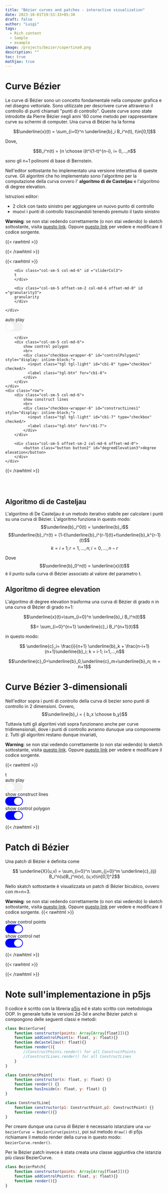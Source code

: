 ```yaml
---
title: "Bézier curves and patches - interactive visualization"
date: 2023-10-01T19:53:33+05:30
draft: false
author: "Luigi"
tags:
  - Rich content
  - Sample
  - example
image: /projects/bezier/copertina9.png
description: ""
toc: true
mathjax: true
---
```


# Curve Bézier


Le curve di Bézier sono un concetto fondamentale nella computer grafica e nel disegno vettoriale. Sono utilizzate per descrivere curve attraverso il controllo di punti chiamati "punti di controllo". 
Queste curve sono state introdotte da Pierre Bézier negli anni '60 come metodo per rappresentare curve su schermi di computer.
Una curva di Bézier ha la forma

$$\underline{x}(t) = \sum_{i=0}^n \underline{b}_i B_i^n(t), t\in[0,1]$$

Dove,

$$B_i^n(t) = {n \choose i}t^i(1-t)^{n-i}, i= 0,...,n$$

sono gli n+1 polinomi di base di Bernstein.


Nell'editor sottostante ho implementato una versione interattiva di queste curve.
Gli algoritmi che ho implementato sono l'algoritmo per la computazione della curva ovvero l' **algoritmo di de Casteljau** e l'algoritmo di degree elevation.


Istruzioni editor:
- 2 click con tasto sinistro per aggiungere un nuovo punto di controllo
- muovi i punti di controllo trascinandoli tenendo premuto il tasto sinistro






**Warning**: se non stai vedendo correttamente (o non stai vedendo) lo sketch sottostante, visita [questo link](https://editor.p5js.org/giggiox/full/nyiLHZ80x). Oppure [questo link](https://editor.p5js.org/giggiox/sketches/nyiLHZ80x) per vedere e modificare il codice sorgente.



{{< rawhtml >}} 
<script src="/p5.min.js"></script>
<script src="/math.js"></script>
{{< /rawhtml >}}

{{< rawhtml >}} 
<div id ="thirdCanvas" ></div>

<div class="container text-center" id="forWidth">
	<div class="row">
			
		<div class="col-sm-5 col-md-6" id ="sliderCol3">
		t
		</div>
		
		<div class="col-sm-5 offset-sm-2 col-md-6 offset-md-0" id ="granularity3">
		granularity
		</div>
		
	</div>
</div>
<div class="container text-center">
	<div class="row">
		<div class="col-sm-5 col-md-6">
			auto play
			<br>
			<div class="checkbox-wrapper-6" id="autoPlay3" style="display: inline-block;">
			  <input class="tgl tgl-light" id="cb1-6" type="checkbox" />
			  <label class="tgl-btn" for="cb1-6">
			</div>
			
		</div>
		<div class="col-sm-5 col-md-6">
			show control polygon
			<br>
			<div class="checkbox-wrapper-6" id="controlPolygon1" style="display: inline-block;">
			  <input class="tgl tgl-light" id="cb1-8" type="checkbox" checked/>
			  <label class="tgl-btn" for="cb1-8">
			</div>			
		</div>
	</div>
	<div class="row">
		<div class="col-sm-5 col-md-6">
			show construct lines
			<br>
			<div class="checkbox-wrapper-6" id="constructLines1" style="display: inline-block;">
			  <input class="tgl tgl-light" id="cb1-7" type="checkbox" checked/>
			  <label class="tgl-btn" for="cb1-7">
			</div>			
		</div>
		
		<div class="col-sm-5 offset-sm-2 col-md-6 offset-md-0">
			<button class="button button2" id="degreeElevation3">degree elevation</button>
		</div>
	</div>
</div>


<script>
var secondSketch = function(sketch){

	var bezierCurve;
	var slider; var sliderMax = 100;
	var checkBoxAutoPlay;  let checkedBoxAutoPlay = false;let addToSlider = 1;
	var checkBoxShowConstructLines;
	var checkBoxShowControlPolygonLines;
	var checkBoxShowCurveTrace;
	var checkBoxShowConstructPoints;
	var granularity,button,button1;

	var canvasResizeFactor = 1.6;

	sketch.setup = function(){
		bezierCurve = new BezierCurve([[sketch.windowWidth/canvasResizeFactor/1.5,sketch.windowHeight/canvasResizeFactor/3],
										[sketch.windowWidth/canvasResizeFactor/4,sketch.windowHeight/canvasResizeFactor/1.1]]);
		sketch.frameRate(40); //change this for the slider autoplay velocity
	
	
		let width = document.getElementById("forWidth").offsetWidth;
		var myCanvas = sketch.createCanvas(width, sketch.windowHeight/1.6);
		/* check for double click since p5js does not offer a Canvas.mouseDoubleClick but only a canvas.mouseClick. Using the function doubleClicked of p5js does not work because it's global and with more than 1 canvas on a page it gets mad */
		document.getElementById("thirdCanvas").addEventListener('dblclick', doubleClick);
		
		//document.getElementById("thirdCanvas").addEventListener('contextmenu',leftClick);
		document.getElementById('thirdCanvas').addEventListener('contextmenu',event => event.preventDefault()); //remove the window menu for right click
		
		slider = sketch.createSlider(0, sliderMax, 1);
		slider.parent("sliderCol3");
		slider.addClass("myslider");
		slider.value(sliderMax);
		
		granularity = sketch.createSlider(10, 500, 400);
		granularity.addClass("myslider");
		granularity.parent("granularity3");
		
		
		document.getElementById("autoPlay3").addEventListener('change',myEventCheckBoxAutoPlay);
		document.getElementById("degreeElevation3").addEventListener('click',myEventDegreeElevation);
		
		document.getElementById("constructLines1").addEventListener('change',myEventShowConstructLines);
		document.getElementById("controlPolygon1").addEventListener('change',myEventShowControlPolygon);

	}

	sketch.draw = function() {
		//sketch.clear();
		//sketch.background(220, 10);
		sketch.background(250);
		bezierCurve.changeGranularity(granularity.value());
		if(checkedBoxAutoPlay){
			if(slider.value() == sliderMax) addToSlider = -1;
			if(slider.value() == 0 && addToSlider < 0 ) addToSlider = 1;
			slider.value((slider.value()+addToSlider)); 
		}
		bezierCurve.render(); 
	}
	
	
	
	
	class ConstructLine{
	  
	  constructor(p1 = null,p2 = null) {
		this.p1 = p1;
		this.p2 = p2;
		
	  }
	  render() {
			//stroke(126);
			sketch.strokeWeight(1.5);
			sketch.line(this.p1.x,this.p1.y,this.p2.x,this.p2.y);
	  }
	  
	}
	

	
	function mapSpace(x,in_min, in_max,out_min,out_max) {
		return (x - in_min) * (out_max - out_min) / (in_max - in_min) + out_min;
	}

	function linspace(startValue, stopValue, cardinality) {
		var arr = [];
		var step = (stopValue - startValue) / (cardinality - 1);
		for (var i = 0; i < cardinality; i++) {
			arr.push(startValue + (step * i));
		}
		return arr;
	}
	
	class BezierCurve{
	  constructor(points = []) {
		//TODO add the possibility to create a curve passing arguments
		
		
		this.controlPoints = [];
		this.draggedControlPointIndex = -1; // by convention = -1 if we are not dragging any point
		
		this.controlPointsX = [];
		this.controlPointsY = [];
		
		this.granularity = 1000;
		this.t = linspace(0,1,this.granularity);
		
		this.constructLines = [];
		this.constructPoints = [];
		this.controlPolygonLines = [];
		
		this.checkedShowControlPolygon = true;
		this.checkedShowConstructLines = true;
		this.checkedShowCurveTrace = true;
		this.checkedShowConstructPoints = true;
		
		
		if(points.length != 0){
			for(let i = 0; i<points.length; i++){
				this.addControlPoint(points[i][0],points[i][1]);
			}
		}
		
		
		
		
		
	  }
	  
	  
	  degreeElevation(){
		let lastX, lastY, n;
		n = this.controlPoints.length-1;
		lastX = this.controlPoints[n].x;
		lastY = this.controlPoints[n].y;
		//cant do in place because changing b_i in one iteration then the next cant retrive true b_i value
		//using duplicate copys of coordinates (required extra loop) to do it easily
		
		for(let i = 1; i <= n; i++){
		  this.controlPoints[i].x = i/(n+1) * this.controlPointsX[i-1] + (n-i+1)/(n+1)*this.controlPointsX[i];
		  this.controlPoints[i].y = i/(n+1) * this.controlPointsY[i-1] + (n-i+1)/(n+1)*this.controlPointsY[i];
		  
		}
		for(let i=0;i<=n; i++){
		  this.controlPointsX[i] = this.controlPoints[i].x;
		  this.controlPointsY[i] = this.controlPoints[i].y;
		}
		this.addControlPoint(lastX,lastY);
		
		
	  }
	  
	  changeGranularity(x){
		this.granularity = x;
		this.t = linspace(0,1,x);
	  }
		
	  
		
		
	  addControlPoint(x,y){
		this.controlPoints.push(new ConstructPoint(x,y,6));
		this.controlPointsX.push(x);
		this.controlPointsY.push(y);
		
		
		let n = this.controlPoints.length;
		
		//number of constructPoint (interpolating points) goes as triangular sequence
		//0,1,3,6,10,15,... = n(n+1)/2
		//for n= 0 (1 control points) -> 0 interpolating points
		//for n= 1 (2 control points)-> 1 interpolating points
		//for n= 2 (3 control points) -> 3 interpolating points
		//for n = 3 (4 control points) -> 6 interpolating points
		//and so on
		for(let i = 0; i < (n*(n+1)/2 - this.constructPoints.length)-1;i++){
		  this.constructPoints.push(new ConstructPoint(x,y));
		}
		
		
		//number of constructLines goes as triangular sequence but with n-1 so (n-1)*(n)/2
		//for n= 0 (1 control points) -> 0 interpolating lines
		//for n= 1 (2 control points)-> 0 interpolating lines
		//for n= 2 (3 control points) -> 1 interpolating lines
		//for n = 3 (4 control points) -> 3 interpolating lines
		//for n = 4 (5 control points) -> 6 interpolating lines
		//and so on
		for(let i = 0; i< ((n-1)*n/2 - this.constructLines.length)-1; i++){
		  this.constructLines.push(new ConstructLine(this.controlPoints[this.controlPoints.length-2],this.controlPoints[this.controlPoints.length-3]));
		}
		
		

		//add Control polygon lines
		if(n>1){
		  this.controlPolygonLines.push(new ConstructLine(this.controlPoints[this.controlPoints.length-2],this.controlPoints[this.controlPoints.length-1]));
		}
		
		
		
	  }
	  
	  showConstructPoints(){
		this.checkedShowConstructPoints = !this.checkedShowConstructPoints;
	  }
	  
	  //change visibility of the control polygon
	  showControlPolygon(){
		this.checkedShowControlPolygon = !this.checkedShowControlPolygon;
	  }
	  //change visibility of construct lines (interpolating lines)
	  showConstructLines(){
		this.checkedShowConstructLines = !this.checkedShowConstructLines;
	  }
	  
	  //change visibility of curve trace
	  showCurveTrace(){
		this.checkedShowCurveTrace = ! this.checkedShowCurveTrace;
	  }
	  
	  //calculate de casteljau algorithm
	  calcBezierPoint(t){
		
		if(this.controlPoints.length == 0){ return null; }
		
		//copy control points coordinate because with them moving, can't make 
		//in place replace
		let controlPointsXCopy = [...this.controlPointsX]; 
		let controlPointsYCopy = [...this.controlPointsY];
		let k = 0; let m = 0;
		for(let i = 0; i< this.controlPoints.length-1; i++){
		  for(let j = 0; j<this.controlPoints.length-i-1; j++){
			controlPointsXCopy[j] = (1-t)*controlPointsXCopy[j] + t*controlPointsXCopy[j+1];        
			controlPointsYCopy[j] = (1-t)*controlPointsYCopy[j] + t*controlPointsYCopy[j+1];

			
			
			this.constructPoints[k].x = controlPointsXCopy[j];
			this.constructPoints[k].y = controlPointsYCopy[j];
			
			if(j>0){
			  this.constructLines[m].p1 = this.constructPoints[k];
			  this.constructLines[m].p2 = this.constructPoints[k-1];
			  m+=1;
			}
			
			k += 1;
		  }
		}
		return [controlPointsXCopy[0], controlPointsYCopy[0]]
		
	  }
	  
	  mousePressedAction(){
		for (let i = 0; i < this.controlPoints.length; i++) {
		  let vertexUI = this.controlPoints[i];
		  
		  if(vertexUI.hasInside(sketch.mouseX,sketch.mouseY)){
			this.draggedControlPointIndex = i;
		  }
		}
		
	  }
	  
	  mouseDraggedAction(){
		if (this.draggedControlPointIndex == -1)
				return;
		let newMouseX = sketch.mouseX;
		let newMouseY = sketch.mouseY;
		
		this.controlPoints[this.draggedControlPointIndex].x = newMouseX;
		this.controlPoints[this.draggedControlPointIndex].y = newMouseY;
		this.controlPointsX[this.draggedControlPointIndex] = newMouseX;
		this.controlPointsY[this.draggedControlPointIndex] = newMouseY;
		
	  }
	   mouseReleasedAction() {
			this.draggedControlPointIndex = -1;
		}
	  
	  
	  render(){
		
		
	  
		for(let i = 0; i < this.controlPoints.length; i++){
		  this.controlPoints[i].render();
		}
		
		
		//commented because this draws the whole curve without accounting the slider
		/*for(let i = 0; i< this.t.length; i++){
		  
		  let tmp = this.calcBezierPoint(this.t[i]);
		  if(tmp != null){
			//console.log(tmp[0] + "  " + tmp[1]);
			stroke(0);
			strokeWeight(2);
			ellipse(tmp[0],tmp[1], 1, 1);
		  }
		}*/
		
		//the slider.value() != 0 removes imperfections in visualization. (overlapping lines or points not returning to the begininning)
		if(this.checkedShowConstructPoints && slider.value() != 0 && slider.value() != sliderMax){
		  for(let i = 0; i< this.constructPoints.length; i++){
			this.constructPoints[i].render();
		  }
		}
		
		if(this.checkedShowConstructLines && slider.value() != 0 && slider.value() != sliderMax){
		  for(let i = 0; i< this.constructLines.length; i++){
			this.constructLines[i].render();
		  }
		}
		
		if(this.checkedShowControlPolygon){
		  for(let i = 0; i< this.controlPolygonLines.length; i++){
			this.controlPolygonLines[i].render();
		  }
		}
	  
	  
		
		for(let i = 0; i< mapSpace(slider.value(),0,100,0,this.granularity); i++){
		  let tmp = this.calcBezierPoint(this.t[i]);
		  if(tmp != null &&  this.checkedShowCurveTrace){
			sketch.strokeWeight(1.5);
			sketch.stroke("blue");
			sketch.point(tmp[0],tmp[1]);
		  }
		}
	  }
	}
	
	
	
	class ConstructPoint{
		constructor(x = null, y = null,radius = 3) {
			this.x = x;
			this.y = y;
			this.radius = radius;
			this.grabbableRadius = radius + 4;
		}
		render() {
			sketch.stroke(0);
			sketch.strokeWeight(5);
			sketch.ellipse(this.x,this.y, this.radius, this.radius);
		}  
		
		/**
		hasInside only used for a point that is a bezier control point. We need to know if the mouse is inside in order to move it.
		
		**/
		hasInside(x, y) {
			let distance = sketch.dist(this.x, this.y, x, y);
			return distance <= this.grabbableRadius; 
			
		}
	}
	
	function doubleClick(){
		bezierCurve.addControlPoint(sketch.mouseX,sketch.mouseY);
	}
	
	sketch.mousePressed = function(){
	  bezierCurve.mousePressedAction();
	}

	sketch.mouseDragged = function(){
	  bezierCurve.mouseDraggedAction();
	}

	sketch.mouseReleased = function(){
	  bezierCurve.mouseReleasedAction()
	}
	
	sketch.windowResized = function(){ 
		let width = document.getElementById("forWidth").offsetWidth;
		sketch.resizeCanvas(width,sketch.widowHeight/1.6);
	}
	
	function myEventCheckBoxAutoPlay(){
	  checkedBoxAutoPlay = !checkedBoxAutoPlay;
	}

	function myEventCheckBoxShowCurveTrace(){
	  bezierCurve.showCurveTrace();
	}

	function myEventDegreeElevation(){
	  bezierCurve.degreeElevation();
	}

	function myEventChangeGranularity(){
	  bezierCurve.changeGranularity(granularity.value());
	}
	
	function myEventShowConstructLines(){
		bezierCurve.showConstructLines();
		bezierCurve.showConstructPoints()
	}
	
	function myEventShowControlPolygon(){
		console.log("ciao");
		bezierCurve.showControlPolygon();
	}
	

}
new p5(secondSketch,"thirdCanvas");


</script>



<style>

canvas {

  border-radius: 30px;
}
</style>

{{< /rawhtml >}}





<br />
<br />
	
## Algoritmo di de Casteljau 
L'algoritmo di De Casteljau è un metodo iterativo stabile per calcolare i punti su una curva di Bézier.
L'algoritmo funziona in questo modo:
$$\underline{b}_i^0(t) = \underline{b}_i$$
$$\underline{b}_i^r(t) = (1-t)\underline{b}_i^{r-1}(t)+t\underline{b}_k^{r-1}(t)$$
$$k=i+1;r=1,...,n; i=0,...,n-r$$

Dove $$\underline{b}_0^n(t) = \underline{x}(t)$$ è il punto sulla curva di Bézier associato al valore del parametro t.



## Algoritmo di degree elevation
L'algoritmo di degree elevation trasforma una curva di Bézier di grado n in una curva di Bézier di grado n+1:

$$\underline{x}(t)=\sum_{i=0}^n \underline{b}_i B_i^n(t)$$

$$= \sum_{i=0}^{n+1} \underline{c}_i B_i^{n+1}(t)$$

in questo modo:

$$ \underline{c}_i= \frac{i}{n+1} \underline{b}_k + \frac{n-i+1}{n+1}\underline{b}_i; k = i-1; i=1,...,n$$


$$\underline{c}_0=\underline{b}_0,\underline{c}_m=\underline{b}_n; m = n+1$$








# Curve Bézier 3-dimensionali

Nell'editor sopra i punti di controllo della curva di bezier sono punti di controllo in 2 dimensioni.
Ovvero, 
$$\underline{b}_i = { b_x \choose b_y}$$

Tuttavia tutti gli algoritmi visti sopra funzionano anche per curve tridimensionali, dove i punti di controllo avranno dunuque una componente z. Tutti gli algoritmi restano dunque invariati,


**Warning**: se non stai vedendo correttamente (o non stai vedendo) lo sketch sottostante, visita [questo link](https://editor.p5js.org/giggiox/full/-UfZh9jUd). Oppure [questo link](https://editor.p5js.org/giggiox/sketches/-UfZh9jUd) per vedere e modificare il codice sorgente.

{{< rawhtml >}} 
<div id ="fourthCanvas" ></div>

<div class="container text-center">
	<div class="row">
		<div class="col-sm-5 col-md-6" id ="sliderCol">
		t
		</div>
		<div class="col-sm-5 offset-sm-2 col-md-6 offset-md-0">
			auto play
			<br>
			<div class="checkbox-wrapper-6" id="autoPlay" style="display: inline-block;">
			  <input class="tgl tgl-light" id="cb1-6-3" type="checkbox" />
			  <label class="tgl-btn" for="cb1-6-3">
			</div>
		</div>
	</div>
	<div class="row">
		<div class="col-sm-5 col-md-6">
			show construct lines
			<br>
			<div class="checkbox-wrapper-6" id="constructLines2" style="display: inline-block;">
			  <input class="tgl tgl-light" id="cb1-9" type="checkbox" checked/>
			  <label class="tgl-btn" for="cb1-9">
			</div>			
		</div>
		<div class="col-sm-5 col-md-6">
			show control polygon
			<br>
			<div class="checkbox-wrapper-6" id="controlPolygon2" style="display: inline-block;">
			  <input class="tgl tgl-light" id="cb1-20" type="checkbox" checked/>
			  <label class="tgl-btn" for="cb1-20">
			</div>			
		</div>
	</div>
</div>


<script>
var fourthSketch = function(sketch){

	var bezierCurve;
	var slider; var sliderMax = 100;
	var checkBoxAutoPlay;  let checkedBoxAutoPlay = false;let addToSlider = 1;
	var checkBoxShowConstructLines;
	var checkBoxShowControlPolygonLines;
	var chhckBoxShowCurveTrace;
	var granularity,button,button1;
	var canvasResizeFactor = 1.6;
	
	
	let addedListener = true;


	sketch.setup = function(){		
		bezierCurve = new BezierCurve([[130,130,-20],[-110,80,-100],[20,-90,-20],[20,45,105]]);
		
		
		sketch.frameRate(40); //change this for the slider autoplay velocity
	
		let width = document.getElementById("forWidth").offsetWidth;
		var myCanvas = sketch.createCanvas(width, sketch.windowHeight/1.6,sketch.WEBGL);
		
		cam2 = sketch.createCamera()
		
		
		sketch.colorMode(sketch.HSB);
		sketch.angleMode(sketch.DEGREES);
		sketch.stroke(0,0,0);
		sketch.strokeWeight(4);
		
		slider = sketch.createSlider(0, sliderMax, 1);
		slider.parent("sliderCol");
		slider.addClass("myslider");
		slider.value(sliderMax);
		document.getElementById("autoPlay").addEventListener('change',myEventCheckBoxAutoPlay);
		//document.getElementById("fourthCanvas").addEventListener('contextmenu',leftClick);
		document.getElementById("fourthCanvas").addEventListener('contextmenu',event => event.preventDefault()); //remove the window menu for right click
		document.getElementById("fourthCanvas").addEventListener('dblclick', doubleClick);
		
		document.getElementById("constructLines2").addEventListener('change',myEventShowConstructLines);
		document.getElementById("controlPolygon2").addEventListener('change',myEventShowControlPolygon);
		
	}

	sketch.draw = function() {
		sketch.background(250);
		
		// Pan: Cam rotation about y-axis (Left Right)
		let azimuth = -sketch.atan2(cam2.eyeZ - cam2.centerZ, cam2.eyeX - cam2.centerX);
	  
		// Tilt: Cam rotation about z-axis (Up Down)
		let zenith = -sketch.atan2(cam2.eyeY - cam2.centerY, sketch.dist(cam2.eyeX, cam2.eyeZ, cam2.centerX, cam2.centerZ));
	  
		// f is a scaling factor (depends on canvas size and camera perspective settings)
		let f = sketch.height * 4.3 / 5;
		let x = [-1, (sketch.mouseY - sketch.height/2)/f, -(sketch.mouseX - sketch.width/2)/f]
	  
		let R = math.multiply(Rz(-zenith), Ry(azimuth))
		x = math.multiply(x, R)

		let xMag = sketch.dist(0, 0, 0, x._data[0], x._data[1], x._data[2])
		
		let objSelected = false;
	  
		for(let i = 0; i < bezierCurve.controlPoints.length; i++){
			let dToObj = sketch.dist(cam2.eyeX, cam2.eyeY, cam2.eyeZ, bezierCurve.controlPoints[i].x, bezierCurve.controlPoints[i].y, bezierCurve.controlPoints[i].z);
			if(sketch.dist(cam2.eyeX + x._data[0] * dToObj / xMag, cam2.eyeY + x._data[1] * dToObj / xMag, cam2.eyeZ + x._data[2] * dToObj / xMag, bezierCurve.controlPoints[i].x, bezierCurve.controlPoints[i].y, bezierCurve.controlPoints[i].z) < 20) {
				let canMove =  true;
				for(let j=0;j<bezierCurve.controlPoints.length;j++){
					if(i!=j && bezierCurve.controlPoints[j].selected) canMove = false;
				}
 
				if(sketch.mouseIsPressed  && canMove){
					objSelected = true;
					bezierCurve.controlPoints[i].selected = true;
					
					bezierCurve.controlPoints[i].x = cam2.eyeX + x._data[0] * dToObj / xMag; 
					bezierCurve.controlPointsX[i] = bezierCurve.controlPoints[i].x;
					bezierCurve.controlPoints[i].y = cam2.eyeY + x._data[1] * dToObj / xMag; 
					bezierCurve.controlPointsY[i] = bezierCurve.controlPoints[i].y;
					bezierCurve.controlPoints[i].z = cam2.eyeZ + x._data[2] * dToObj / xMag;
					bezierCurve.controlPointsZ[i] = bezierCurve.controlPoints[i].z; 
				}else{
					bezierCurve.controlPoints[i].selected = false;
					objSelected = false;
				}
			}
		}
		
		
		
		/**if(!objSelected && !addedListener){
			console.log("ciao");
			document.getElementById("fourthCanvas").addEventListener('click',sketch.orbitControl(4,4));
			addedListener = true;
		}else{
			document.getElementById("fourthCanvas").removeEventListener('click',sketch.orbitControl(4,4))
			addedListener = false;
		}**/
		if(!objSelected){
			sketch.orbitControl(4,4);
		}
		
		
		if(checkedBoxAutoPlay){
			if(slider.value() == sliderMax) addToSlider = -1;
			if(slider.value() == 0 && addToSlider < 0 ) addToSlider = 1;
			slider.value((slider.value()+addToSlider)); 
		}
		bezierCurve.render(); 
	}
	
	
	
	
	class ConstructLine{
	  
	  constructor(p1 = null,p2 = null) {
		this.p1 = p1;
		this.p2 = p2;
		
	  }
	  render() {
			//stroke(126);
			sketch.strokeWeight(1.5);
			sketch.line(this.p1.x,this.p1.y,this.p1.z,this.p2.x,this.p2.y,this.p2.z);
	  }
	  
	}
	

	
	function mapSpace(x,in_min, in_max,out_min,out_max) {
		return (x - in_min) * (out_max - out_min) / (in_max - in_min) + out_min;
	}

	function linspace(startValue, stopValue, cardinality) {
		var arr = [];
		var step = (stopValue - startValue) / (cardinality - 1);
		for (var i = 0; i < cardinality; i++) {
			arr.push(startValue + (step * i));
		}
		return arr;
	}
	
	class BezierCurve{
	  constructor(points = []) {
		//TODO add the possibility to create a curve passing arguments
		
		
		this.controlPoints = [];
		this.draggedControlPointIndex = -1; // by convention = -1 if we are not dragging any point
		
		this.controlPointsX = [];
		this.controlPointsY = [];
		this.controlPointsZ = [];
		
		this.granularity = 500;
		this.t = linspace(0,1,this.granularity);
		
		this.constructLines = [];
		this.constructPoints = [];
		this.controlPolygonLines = [];
		
		this.checkedShowControlPolygon = true;
		this.checkedShowConstructLines = true;
		this.checkedShowCurveTrace = true;
		this.checkedShowConstructPoints = true;
		
		
		if(points.length != 0){
			for(let i = 0;i<points.length; i++){
				this.addControlPoint(points[i][0],points[i][1],points[i][2])
			}
		}
	  }
	  
	  
	  addControlPoint(x,y,z){
		this.controlPoints.push(new ConstructPoint(x,y,z,true));
		this.controlPointsX.push(x);
		this.controlPointsY.push(y);
		this.controlPointsZ.push(z);
		
		
		let n = this.controlPoints.length;
		
		//number of constructPoint (interpolating points) goes as triangular sequence
		//0,1,3,6,10,15,... = n(n+1)/2
		//for n= 0 (1 control points) -> 0 interpolating points
		//for n= 1 (2 control points)-> 1 interpolating points
		//for n= 2 (3 control points) -> 3 interpolating points
		//for n = 3 (4 control points) -> 6 interpolating points
		//and so on
		for(let i = 0; i < (n*(n+1)/2 - this.constructPoints.length)-1;i++){
		  this.constructPoints.push(new ConstructPoint(x,y,z));
		}
		
		
		//number of constructLines goes as triangular sequence but with n-1 so (n-1)*(n)/2
		//for n= 0 (1 control points) -> 0 interpolating lines
		//for n= 1 (2 control points)-> 0 interpolating lines
		//for n= 2 (3 control points) -> 1 interpolating lines
		//for n = 3 (4 control points) -> 3 interpolating lines
		//for n = 4 (5 control points) -> 6 interpolating lines
		//and so on
		for(let i = 0; i< ((n-1)*n/2 - this.constructLines.length)-1; i++){
		  this.constructLines.push(new ConstructLine(this.controlPoints[this.controlPoints.length-2],this.controlPoints[this.controlPoints.length-3]));
		}
		
		

		//add Control polygon lines
		if(n>1){
		  this.controlPolygonLines.push(new ConstructLine(this.controlPoints[this.controlPoints.length-2],this.controlPoints[this.controlPoints.length-1]));
		}
		
		
		
	  }
	  
	  showConstructPoints(){
		this.checkedShowConstructPoints = !this.checkedShowConstructPoints;
	  }
	  
	  //change visibility of the control polygon
	  showControlPolygon(){
		this.checkedShowControlPolygon = !this.checkedShowControlPolygon;
	  }
	  //change visibility of construct lines (interpolating lines)
	  showConstructLines(){
		this.checkedShowConstructLines = !this.checkedShowConstructLines;
	  }
	  
	  //change visibility of curve trace
	  showCurveTrace(){
		this.checkedShowCurveTrace = ! this.checkedShowCurveTrace;
	  }
	  
	  //calculate de casteljau algorithm
	  calcBezierPoint(t){
		
		if(this.controlPoints.length == 0){ return null; }
		
		//copy control points coordinate because with them moving, can't make 
		//in place replace
		let controlPointsXCopy = [...this.controlPointsX]; 
		let controlPointsYCopy = [...this.controlPointsY];
		let controlPointsZCopy = [...this.controlPointsZ];
		let k = 0; let m = 0;
		for(let i = 0; i< this.controlPoints.length-1; i++){
		  for(let j = 0; j<this.controlPoints.length-i-1; j++){
			controlPointsXCopy[j] = (1-t)*controlPointsXCopy[j] + t*controlPointsXCopy[j+1];        
			controlPointsYCopy[j] = (1-t)*controlPointsYCopy[j] + t*controlPointsYCopy[j+1];
			controlPointsZCopy[j] = (1-t)*controlPointsZCopy[j] + t*controlPointsZCopy[j+1];
			this.constructPoints[k].x = controlPointsXCopy[j];
			this.constructPoints[k].y = controlPointsYCopy[j];
			this.constructPoints[k].z = controlPointsZCopy[j];
			
			if(j>0){
			  this.constructLines[m].p1 = this.constructPoints[k];
			  this.constructLines[m].p2 = this.constructPoints[k-1];
			  m+=1;
			}
			
			k += 1;
		  }
		}
		return [controlPointsXCopy[0], controlPointsYCopy[0],controlPointsZCopy[0]]
		
	  }
	  
	  mousePressedAction(){
		for (let i = 0; i < this.controlPoints.length; i++) {
		  let vertexUI = this.controlPoints[i];
		  
		  if(vertexUI.hasInside(sketch.mouseX,sketch.mouseY)){
			this.draggedControlPointIndex = i;
		  }
		}
		
	  }
	  
	  mouseDraggedAction(){
		if (this.draggedControlPointIndex == -1)
				return;
		let newMouseX = sketch.mouseX;
		let newMouseY = sketch.mouseY;
		
		this.controlPoints[this.draggedControlPointIndex].x = newMouseX;
		this.controlPoints[this.draggedControlPointIndex].y = newMouseY;
		this.controlPointsX[this.draggedControlPointIndex] = newMouseX;
		this.controlPointsY[this.draggedControlPointIndex] = newMouseY;
		
	  }
	   mouseReleasedAction() {
			this.draggedControlPointIndex = -1;
		}
	  
	  
	  render(){
		
	  
	  
		for(let i = 0; i < this.controlPoints.length; i++){
		  this.controlPoints[i].render();
		}
		
		
		//commented because this draws the whole curve without accounting the slider
		/*for(let i = 0; i< this.t.length; i++){
		  let tmp = this.calcBezierPoint(this.t[i]);
		  if(tmp != null){
			//console.log(tmp[0] + "  " + tmp[1]);
			stroke(0);
			strokeWeight(2);
			ellipse(tmp[0],tmp[1], 1, 1);
		  }
		}*/
		
		//the slider.value() != 0 removes imperfections in visualization. (overlapping lines or points not returning to the begininning)
		if(this.checkedShowConstructPoints && slider.value() != 0 && slider.value() != sliderMax){
		  for(let i = 0; i< this.constructPoints.length; i++){
			this.constructPoints[i].render();
		  }
		}
		
		if(this.checkedShowConstructLines && slider.value() != 0 && slider.value() != sliderMax){
		  for(let i = 0; i< this.constructLines.length; i++){
			this.constructLines[i].render();
		  }
		}
		
		
		if(this.checkedShowControlPolygon){
		  for(let i = 0; i< this.controlPolygonLines.length; i++){
			this.controlPolygonLines[i].render();
		  }
		}
		
		sketch.stroke("blue");
		sketch.beginShape();
		for(let i = 0; i< mapSpace(slider.value(),0,100,0,this.granularity); i++){
			
		  let tmp = this.calcBezierPoint(this.t[i]);
		  if(tmp != null &&  this.checkedShowCurveTrace){
			sketch.strokeWeight(1);
			
			//se vuoi che la curva sia per esempio blu devi togliere quel scketch.POINTS, ma poi diventa tutto molto,molto più lento.
			sketch.vertex(tmp[0],tmp[1],tmp[2]);
			
		  }
		}
		sketch.endShape();
		sketch.stroke(0)
	  
		
		
	  }
	}
	
	
	
	class ConstructPoint{
		constructor(x = null, y = null,  z = null, isControlPoint = false, radius = 3) {
			this.x = x;
			this.y = y;
			this.z = z;
			this.radius = radius;
			this.selected = false; //used for moving points around
			this.isControlPoint = isControlPoint;
		}
		render() {
			if(this.isControlPoint){
				sketch.push(); // enter local coordinate system
				sketch.translate(this.x, this.y, this.z);
				sketch.sphere(this.radius);
				sketch.pop(); // exit local coordinate system (back to global coordinates)
			}else{
				sketch.strokeWeight(5);
				sketch.beginShape(sketch.POINTS);
				sketch.vertex(this.x,this.y,this.z);
				sketch.endShape();
			}
		}  
		
		/**
		hasInside only used for a point that is a bezier control point. We need to know if the mouse is inside in order to move it.
		
		**/
		hasInside(x, y) {
			let distance = sketch.dist(this.x, this.y, x, y);
			return distance <= this.grabbableRadius; 
			
		}
	}
	
	
	sketch.mousePressed = function(){
	  bezierCurve.mousePressedAction();
	}

	sketch.mouseDragged = function(){
	  bezierCurve.mouseDraggedAction();
	}

	sketch.mouseReleased = function(){
	  bezierCurve.mouseReleasedAction()
	}
	
	sketch.windowResized = function(){ 
		let width = document.getElementById("forWidth").offsetWidth;
		sketch.resizeCanvas(width,sketch.widowHeight/1.6);
	}
	
	function myEventCheckBoxAutoPlay(){
	  checkedBoxAutoPlay = !checkedBoxAutoPlay;
	}
	
	function myEventShowConstructLines(){
		bezierCurve.showConstructLines();
		bezierCurve.showConstructPoints()
	}
	
	function myEventShowControlPolygon(){
		console.log("ciao");
		bezierCurve.showControlPolygon();
	}

	function doubleClick(){
		bezierCurve.addControlPoint(0,0,0);
	}
	
	// Rotation matrix for rotation about x-axis
	function Rx(th) {
		return math.matrix([[1, 0, 0],
                 [0, sketch.cos(th), -sketch.sin(th)],
                 [0, sketch.sin(th), sketch.cos(th)]
                ]);
	}

	// Rotation matrix for rotation about y-axis
	function Ry(th) {
		return math.matrix([[sketch.cos(th), 0, -sketch.sin(th)],
                 [0, 1, 0],
                 [sketch.sin(th), 0, sketch.cos(th)]
                ])
	}
  
	// Rotation matrix for rotation about z-axis
	function Rz(th) {
		return math.matrix([[sketch.cos(th), sketch.sin(th), 0],
                [-sketch.sin(th), sketch.cos(th), 0],
                [0, 0, 1]])
	}

}
new p5(fourthSketch,"fourthCanvas");


</script>


{{< /rawhtml >}}















# Patch di Bézier 

Una patch di Bézier è definita come

$$ \underline{X}(u,v) = \sum_{i=0}^n \sum_{j=0}^m \underline{c}_{ij} B_i^n(u)B_j^m(v), (u,v)\in[0,1]^2$$


Nello skatch sottostante è visualizzata un patch di Bézier bicubico, ovvero con m=n=3.

**Warning**: se non stai vedendo correttamente (o non stai vedendo) lo sketch sottostante, visita [questo link](https://editor.p5js.org/giggiox/full/ePuLYaR4t). Oppure [questo link](https://editor.p5js.org/giggiox/sketches/ePuLYaR4t) per vedere e modificare il codice sorgente.
{{< rawhtml >}}

<div id ="sixthCanvas" ></div>
<div class="container text-center">
	<div class="row">
		<div class="col-sm-5 col-md-6">
			show control points
			<br>
			<div class="checkbox-wrapper-6" id="controlPoints3" style="display: inline-block;">
			  <input class="tgl tgl-light" id="cb1-25" type="checkbox" checked/>
			  <label class="tgl-btn" for="cb1-25">
			</div>			
		</div>
		<div class="col-sm-5 col-md-6">
			show control net
			<br>
			<div class="checkbox-wrapper-6" id="controlNet3" style="display: inline-block;">
			  <input class="tgl tgl-light" id="cb1-22" type="checkbox" checked/>
			  <label class="tgl-btn" for="cb1-22">
			</div>			
		</div>
	</div>
</div>

<script>
var sixthSketch = function(sketch){

	var bezierSurface;


	sketch.setup = function(){
		let ctrl_pts = [
			[[0, 0, 20],  [60, 0, -35],   [90, 0, 60],    [200, 0, 5]],
			[[0, 50, 30], [100, 60, -25], [120, 50, 120], [200, 50, 5]],
			[[0, 100, 0], [60, 120, 35],  [90, 100, 60],  [200, 100, 45]],
			[[0, 150, 0], [60, 150, -35], [90, 180, 60],  [200, 150, 45]]
		];
		bezierSurface = new BezierSurface(ctrl_pts);
		sketch.frameRate(40); //change this for the slider autoplay velocity
		let width = document.getElementById("forWidth").offsetWidth;
		var myCanvas = sketch.createCanvas(width, sketch.windowHeight/1.6,sketch.WEBGL);
		
		cam1 = sketch.createCamera();
		cam1.lookAt(100,60,0);
		/* check for double click since p5js does not offer a Canvas.mouseDoubleClick but only a canvas.mouseClick. Using the function doubleClicked of p5js does not work because it's global and with more than 1 canvas on a page it gets mad */
		
		//document.getElementById("fifthCanvas").addEventListener('dblclick', doubleClick);
		
		sketch.colorMode(sketch.HSB);
		sketch.angleMode(sketch.DEGREES);
		
		
		//document.getElementById("sixthCanvas").addEventListener('contextmenu',leftClick);
		document.getElementById("sixthCanvas").addEventListener('contextmenu',event => event.preventDefault()); //remove the window menu for right click
		
		document.getElementById("controlPoints3").addEventListener('change',myEventShowControlPoints);
		document.getElementById("controlNet3").addEventListener('change',myEventShowControlNet);
		
	}

	sketch.draw = function() {
		sketch.background(250);
		
		// Pan: Cam rotation about y-axis (Left Right)
		let azimuth = -sketch.atan2(cam1.eyeZ - cam1.centerZ, cam1.eyeX - cam1.centerX);
	  
		// Tilt: Cam rotation about z-axis (Up Down)
		let zenith = -sketch.atan2(cam1.eyeY - cam1.centerY, sketch.dist(cam1.eyeX, cam1.eyeZ, cam1.centerX, cam1.centerZ));
	  
		// f is a scaling factor (depends on canvas size and camera perspective settings)
		let f = sketch.height * 4.3 / 5;
		let x = [-1, (sketch.mouseY - sketch.height/2)/f, -(sketch.mouseX - sketch.width/2)/f]
	  
		let R = math.multiply(Rz(-zenith), Ry(azimuth))
		x = math.multiply(x, R)

		let xMag = sketch.dist(0, 0, 0, x._data[0], x._data[1], x._data[2])
		
		let objSelected = false;
		
		
		for(let i = 0; i < bezierSurface.controlPoints.length; i++){
			let dToObj = sketch.dist(cam1.eyeX, cam1.eyeY, cam1.eyeZ, bezierSurface.controlPoints[i].x, bezierSurface.controlPoints[i].y, bezierSurface.controlPoints[i].z);
			if(sketch.dist(cam1.eyeX + x._data[0] * dToObj / xMag, 
				cam1.eyeY + x._data[1] * dToObj / xMag, 
				cam1.eyeZ + x._data[2] * dToObj / xMag, 
				bezierSurface.controlPoints[i].x, bezierSurface.controlPoints[i].y, bezierSurface.controlPoints[i].z) < 20) {
				let canMove =  true;
				for(let j=0;j<bezierSurface.controlPoints.length;j++){
					if(i!=j && bezierSurface.controlPoints[j].selected) canMove = false;
				}
				
				if(sketch.mouseIsPressed && canMove){
					objSelected = true;
					bezierSurface.controlPoints[i].selected = true;
					
					bezierSurface.controlPoints[i].x =cam1.eyeX + (x._data[0] * dToObj) / xMag;
					bezierSurface.controlPoints[i].y =cam1.eyeY + (x._data[1] * dToObj) / xMag;
					bezierSurface.controlPoints[i].z =cam1.eyeZ + (x._data[2] * dToObj) / xMag;
				
					let idx = math.floor(i/4);
				   
					bezierSurface.bezierCurvesV[idx].controlPoints[i%4].x =bezierSurface.controlPoints[i].x;
					bezierSurface.bezierCurvesV[idx].controlPointsX[i%4] =bezierSurface.controlPoints[i].x;
					bezierSurface.bezierCurvesV[idx].controlPoints[i%4].y =bezierSurface.controlPoints[i].y;
					bezierSurface.bezierCurvesV[idx].controlPointsY[i%4] =bezierSurface.controlPoints[i].y;
					bezierSurface.bezierCurvesV[idx].controlPoints[i%4].z =bezierSurface.controlPoints[i].z;
					bezierSurface.bezierCurvesV[idx].controlPointsZ[i%4] =bezierSurface.controlPoints[i].z;
				}else{
					bezierSurface.controlPoints[i].selected = false;
					objSelected = false;
				}
			}
		}
		
		
		
		
		if (!objSelected) {
			sketch.orbitControl(1,1);
		}
		bezierSurface.render();
	}
	
	
	

	function linspace(startValue, stopValue, cardinality) {
		var arr = [];
		var step = (stopValue - startValue) / (cardinality - 1);
		for (var i = 0; i < cardinality; i++) {
			arr.push(startValue + (step * i));
		}
		return arr;
	}
	
	class ConstructPoint{
		constructor(x = null, y = null, z = null, isControlPoint = false) {
			this.x = x
			this.y = y
			this.z = z;
			this.selected = false; //used for moving point around
			this.isControlPoint = isControlPoint;
		}
		render() {
			if(this.isControlPoint){
				sketch.push();
				sketch.translate(this.x,this.y,this.z);
				sketch.sphere(2)
				sketch.pop();
			}else{
				sketch.strokeWeight(5);
				sketch.beginShape(POINTS);
				sketch.vertex(this.x,this.y,this.z);
				sketch.endShape();
			}
        }
	}
	
	class BezierSurface{
		constructor(points = []){
			this.showNet = true;
			this.showingNetPoints = true;
			this.controlPoints = [];
			this.u = 10;
			this.v = 10;
			this.bezierCurvesV = [];
			this.bezierCurvesU = [];
			
			if(points.length != 0){
				for(let i = 0;i<points.length; i++){
					for(let j = 0;j<points[0].length;j++){
						this.addControlPoint(points[i][j][0],points[i][j][1],points[i][j][2],true);
					}
				}
				for(let i=0;i<points.length;i++){
					let bz = new BezierCurve(points[i]);
					bz.showCurve = false;
					bz.changeGranularity(this.v);
					this.bezierCurvesV.push(bz);
				}
				for(let j=0;j<this.v;j++){
					let bz = new BezierCurve();
					bz.changeGranularity(this.u);
					this.bezierCurvesU.push(bz);
				}
			}
		}
		showNetPoints(){
			this.showingNetPoints = !this.showingNetPoints;
		}
		
		showNetEvent(){
			this.showNet = !this.showNet;
		}
  
		addControlPoint(x,y,z,isControlPoint = false){
			this.controlPoints.push(new ConstructPoint(x,y,z,isControlPoint));
		}
 
		render(){
			for(let i = 0; i < this.controlPoints.length; i++){
				if(this.showingNetPoints){
					this.controlPoints[i].render();
				}
				sketch.strokeWeight(1)
				let coloumnsNumber = this.bezierCurvesV.length;
				if(i%coloumnsNumber != 0 && this.showNet){ 
					sketch.line(this.controlPoints[i].x,this.controlPoints[i].y,this.controlPoints[i].z,this.controlPoints[i-1].x,this.controlPoints[i-1].y,this.controlPoints[i-1].z)
				}
				if(i>=coloumnsNumber && this.showNet){
					sketch.line(this.controlPoints[i].x,this.controlPoints[i].y,this.controlPoints[i].z,this.controlPoints[i-coloumnsNumber].x,this.controlPoints[i-coloumnsNumber].y,this.controlPoints[i-coloumnsNumber].z)
				}
			}
			for(let i=0;i<this.bezierCurvesV.length;i++){
				this.bezierCurvesV[i].render();
			}
    
    
			for(let j=0;j<this.v;j++){
				let cpoints = [];
				for (let k = 0; k < this.bezierCurvesV[0].controlPoints.length; k++) {
					cpoints.push([this.bezierCurvesV[k].points[j][0],this.bezierCurvesV[k].points[j][1],this.bezierCurvesV[k].points[j][2]]);
				}
				this.bezierCurvesU[j] = new BezierCurve(cpoints)
				this.bezierCurvesU[j].changeGranularity(this.u);
				this.bezierCurvesU[j].showCurve = false;
				this.bezierCurvesU[j].render();
			}
			
			for(let j=0;j<this.v-1;j++){
				for(let i=0;i<this.bezierCurvesU[j].points.length-1;i++){
					sketch.beginShape(sketch.QUAD_STRIP);
					sketch.vertex(this.bezierCurvesU[j].points[i][0],this.bezierCurvesU[j].points[i][1],this.bezierCurvesU[j].points[i][2]);
					sketch.vertex(this.bezierCurvesU[j+1].points[i][0],this.bezierCurvesU[j+1].points[i][1],this.bezierCurvesU[j+1].points[i][2]);
					sketch.vertex(this.bezierCurvesU[j].points[i+1][0],this.bezierCurvesU[j].points[i+1][1],this.bezierCurvesU[j].points[i+1][2]);
					sketch.vertex(this.bezierCurvesU[j+1].points[i+1][0],this.bezierCurvesU[j+1].points[i+1][1],this.bezierCurvesU[j+1].points[i+1][2])
					sketch.endShape();
				}				
			}
		}
  
	}
	
	class BezierCurve{
		constructor(points = []) {
			this.showCurve = true;
			this.rendered = false;
			this.controlPoints = [];
			this.draggedControlPointIndex = -1; // by convention = -1 if we are not dragging any point
			
			this.controlPointsX = [];
			this.controlPointsY = [];
			this.controlPointsZ = [];
			
			this.granularity = 1000;
			this.t = linspace(0,1,this.granularity);
			
			this.points = Array(this.granularity).fill(0);
			
			this.constructLines = [];
			this.constructPoints = [];
			this.controlPolygonLines = [];
			
			this.checkedShowControlPolygon = true;
			this.checkedShowConstructLines = true;
			this.checkedShowCurveTrace = true;
			
			if(points.length != 0){
			  for(let i = 0;i<points.length; i++){
				this.addControlPoint(points[i][0],points[i][1],points[i][2]);
			  }
			}
		}
   
  
		changeGranularity(x){
			this.granularity = x;
			this.t = linspace(0,1,x);
			this.points = Array(x).fill(0);
		}
  
		addControlPoint(x,y,z){
			this.controlPoints.push(new ConstructPoint(x,y,z));
			this.controlPointsX.push(x);
			this.controlPointsY.push(y);
			this.controlPointsZ.push(z);
		}
  
		//calculate de casteljau algorithm
		calcBezierPoint(t){
    
			if(this.controlPoints.length == 0){ return null; }
    
			//copy control points coordinate because with them moving, can't make 
			//in place replace
			let controlPointsXCopy = [...this.controlPointsX]; 
			let controlPointsYCopy = [...this.controlPointsY];
			let controlPointsZCopy = [...this.controlPointsZ];
			let k = 0; let m = 0;
			for(let i = 0; i< this.controlPoints.length-1; i++){
				for(let j = 0; j<this.controlPoints.length-i-1; j++){
					controlPointsXCopy[j] = (1-t)*controlPointsXCopy[j] + t*controlPointsXCopy[j+1];      
					controlPointsYCopy[j] = (1-t)*controlPointsYCopy[j] + t*controlPointsYCopy[j+1];
					controlPointsZCopy[j] = (1-t)*controlPointsZCopy[j] + t*controlPointsZCopy[j+1];
				}
			}
			return [controlPointsXCopy[0], controlPointsYCopy[0], controlPointsZCopy[0]]
    
		}
  
  
		render(){	
			if (this.showCurve) {
				sketch.beginShape(sketch.POINTS);
				sketch.strokeWeight(2);
				sketch.stroke("blue");
				for (let i = 0; i < this.t.length; i++) {
					let tmp = this.calcBezierPoint(this.t[i]);
					if (tmp != null) {
						sketch.vertex(tmp[0], tmp[1], tmp[2]);
						this.points[i] = [tmp[0], tmp[1], tmp[2]];
					}
				}
				sketch.stroke(0)
				sketch.endShape();
			}else{
				for (let i = 0; i < this.t.length; i++) {
					let tmp = this.calcBezierPoint(this.t[i]);
					if (tmp != null) {
						this.points[i] = [tmp[0], tmp[1], tmp[2]];
					}
				}
			}
		}
	}
	sketch.windowResized = function(){ 
		let width = document.getElementById("forWidth").offsetWidth;
		sketch.resizeCanvas(width,sketch.widowHeight/1.6);
	}
	
	
	function myEventShowControlPoints(){
		bezierSurface.showNetPoints();
	}
	function myEventShowControlNet(){
		bezierSurface.showNetEvent();
	}
	
	
	// Rotation matrix for rotation about x-axis
	function Rx(th) {
		return math.matrix([[1, 0, 0],
                 [0, sketch.cos(th), -sketch.sin(th)],
                 [0, sketch.sin(th), sketch.cos(th)]]);
	}

	// Rotation matrix for rotation about y-axis
	function Ry(th) {
		return math.matrix([[sketch.cos(th), 0, -sketch.sin(th)],
                 [0, 1, 0],
                 [sketch.sin(th), 0, sketch.cos(th)]]);
	}
  
	// Rotation matrix for rotation about z-axis
	function Rz(th) {
		return math.matrix([[sketch.cos(th), sketch.sin(th), 0],
                [-sketch.sin(th), sketch.cos(th), 0],
                [0, 0, 1]]);
	}
	
	

}






new p5(sixthSketch,"sixthCanvas");


</script>
{{< /rawhtml >}} 














{{< rawhtml >}} 


<style>

  .checkbox-wrapper-6 .tgl {
    display: none;
  }
  .checkbox-wrapper-6 .tgl,
  .checkbox-wrapper-6 .tgl:after,
  .checkbox-wrapper-6 .tgl:before,
  .checkbox-wrapper-6 .tgl *,
  .checkbox-wrapper-6 .tgl *:after,
  .checkbox-wrapper-6 .tgl *:before,
  .checkbox-wrapper-6 .tgl + .tgl-btn {
    box-sizing: border-box;
  }
  .checkbox-wrapper-6 .tgl::-moz-selection,
  .checkbox-wrapper-6 .tgl:after::-moz-selection,
  .checkbox-wrapper-6 .tgl:before::-moz-selection,
  .checkbox-wrapper-6 .tgl *::-moz-selection,
  .checkbox-wrapper-6 .tgl *:after::-moz-selection,
  .checkbox-wrapper-6 .tgl *:before::-moz-selection,
  .checkbox-wrapper-6 .tgl + .tgl-btn::-moz-selection,
  .checkbox-wrapper-6 .tgl::selection,
  .checkbox-wrapper-6 .tgl:after::selection,
  .checkbox-wrapper-6 .tgl:before::selection,
  .checkbox-wrapper-6 .tgl *::selection,
  .checkbox-wrapper-6 .tgl *:after::selection,
  .checkbox-wrapper-6 .tgl *:before::selection,
  .checkbox-wrapper-6 .tgl + .tgl-btn::selection {
    background: none;
  }
  .checkbox-wrapper-6 .tgl + .tgl-btn {
    outline: 0;
    display: block;
    width: 4em;
    height: 2em;
    position: relative;
    cursor: pointer;
    -webkit-user-select: none;
       -moz-user-select: none;
        -ms-user-select: none;
            user-select: none;
  }
  .checkbox-wrapper-6 .tgl + .tgl-btn:after,
  .checkbox-wrapper-6 .tgl + .tgl-btn:before {
    position: relative;
    display: block;
    content: "";
    width: 50%;
    height: 100%;
  }
  .checkbox-wrapper-6 .tgl + .tgl-btn:after {
    left: 0;
  }
  .checkbox-wrapper-6 .tgl + .tgl-btn:before {
    display: none;
  }
  .checkbox-wrapper-6 .tgl:checked + .tgl-btn:after {
    left: 50%;
  }

  .checkbox-wrapper-6 .tgl-light + .tgl-btn {
    background: #f0f0f0;
    border-radius: 2em;
    padding: 2px;
    transition: all 0.4s ease;
  }
  .checkbox-wrapper-6 .tgl-light + .tgl-btn:after {
    border-radius: 50%;
    background: #fff;
    transition: all 0.2s ease;
  }
  .checkbox-wrapper-6 .tgl-light:checked + .tgl-btn {
    background: #0000fe;
  }
  

canvas {

  border-radius: 30px;
}


.myslider {
  -webkit-appearance: none;
  width: 100%;
  height: 15px;
  border-radius: 5px;  
  background: #d3d3d3;
  outline: none;
  opacity: 0.7;
  -webkit-transition: .2s;
  transition: opacity .2s;
}

.myslider::-webkit-slider-thumb {
  -webkit-appearance: none;
  appearance: none;
  width: 25px;
  height: 25px;
  border-radius: 50%; 
  background: #0000fe;
  cursor: pointer;
}

.myslider::-moz-range-thumb {
  width: 25px;
  height: 25px;
  border-radius: 50%;
  background: #0000fe;
  cursor: pointer;
}

.button {
  background-color: #0000fe;
  border: none;
  color: white;
  padding: 20px;
  text-align: center;
  text-decoration: none;
  display: inline-block;
  font-size: 16px;
  margin: 4px 2px;
  cursor: pointer;
}
.button2 {border-radius: 8px;}

</style>

{{< /rawhtml >}}



# Note sull'implementazione in p5js 

Il codice è scritto con la libreria [p5js](https://p5js.org/es/) ed è stato scritto con metodologia OOP.
In generale tutte le versioni 2d-3d e anche Bézier patch si compongono delle seguenti classi e metodi:

```js
class BezierCurve{
	function constructor(points: Array[Array[float]]){}
	function addControlPoint(x: float, y: float){}
	function deCastelJau(t: float){}
	function render(){
		//ConstructPoints.render() for all ConstructPoints
		//ConstructLines.render() for all ConstructLines
	}
}

class ConstructPoint{
	function constructor(x: float, y: float) {}
	function render() {}  
	function hasInside(x: float, y: float) {}
}

class ConstructLine{  
	function constructor(p1: ConstructPoint,p2: ConstructPoint) {}
	function render(){}
}

```

Per creare dunque una curva di Bézier è necessario istanziare una `var bezierCurve = BezierCurve(points)`, poi sul metodo `draw()` di p5js richiamare il metodo render della curva in questo modo: `bezierCurve.render()`.


Per le Bézier patch invece è stata creata una classe aggiuntiva che istanzia più classi BezierCurve.

```js
class BezierPatch{
	function constructor(points: Array[Array[float]]){}
	function addControlPoint(x: float, y: float){}
	function render(){}
}

```
















